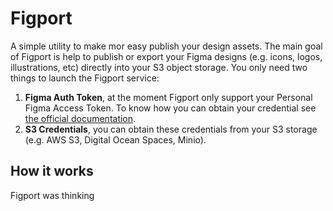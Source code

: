# Figport

A simple utility to make mor easy publish your design assets. The main goal of Figport is help to publish or export your Figma designs (e.g. icons, logos, illustrations, etc) directly into your S3 object storage. You only need two things to launch the Figport service:

1. **Figma Auth Token**, at the moment Figport only support your Personal Figma Access Token. To know how you can obtain your credential see [the official documentation](https://www.figma.com/developers/api#access-tokens).
2. **S3 Credentials**, you can obtain these credentials from your S3 storage (e.g. AWS S3, Digital Ocean Spaces, Minio).



## How it works

Figport was thinking 